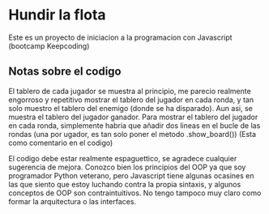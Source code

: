 # Hundir la flota

Este es un proyecto de iniciacion a la programacion con Javascript (bootcamp Keepcoding)

## Notas sobre el codigo

El tablero de cada jugador se muestra al principio, me parecio realmente engorroso y repetitivo mostrar el tablero del jugador en cada ronda, y tan solo muestro el tablero del enemigo (donde se ha disparado).
Aun asi, se muestra el tablero del jugador ganador. Para mostrar el tablero del jugador en cada ronda, simplemente habria que añadir dos lineas en el bucle de las rondas (una por ugador, es tan solo poner el metodo <jugador>.show_board()) (Esta como comentario en el codigo)

El codigo debe estar realmente espaguettico, se agradece cualquier sugerencia de mejora. Conozco bien los principios del OOP ya que soy programador Python veterano, pero Javascript tiene algunas ocasines en las que siento que estoy luchando contra la propia sintaxis, y algunos conceptos de OOP son contraintuitivos. No tengo tampoco muy claro como formar la arquitectura o las interfaces.
